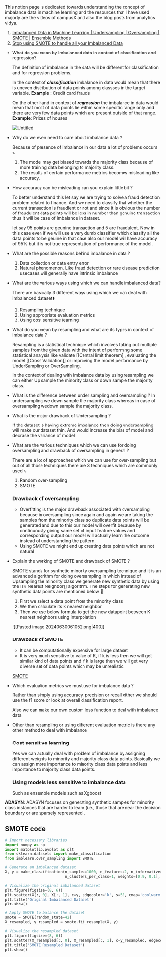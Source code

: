 This notion page is dedicated towards understanding the concept of imbalance data in machine learning and the resources that I have used majorly are the videos of campusX and also the blog posts from analytics vidya.

1. [Imbalanced Data in Machine Learning | Undersampling | Oversampling | SMOTE | Ensemble Methods](https://youtu.be/9h2vxsnX1Ms?si=7KeOCYGxRBEC1jqw)
2. [Stop using SMOTE to handle all your Imbalanced Data](https://towardsdatascience.com/stop-using-smote-to-handle-all-your-imbalanced-data-34403399d3be)




- What do you mean by Imbalanced data in context of classification and regression?
    
    The definition of imbalance in the data will be different for classification and for regression problems.
    
    In the context of _**classification**_ imbalance in data would mean that there is uneven distribution of data points among classses in the target variable. **Example** : Credit card frauds
    
    On the other hand in context of _**regression**_ the imbalance in data would mean that most of data points lie within some specific range only and there are very few data points which are present outside of that range. **Example**: Prices of houses
    
    ![Untitled](https://s3-us-west-2.amazonaws.com/secure.notion-static.com/df5b8267-8779-43d7-ae73-a3c4a620b3c2/Untitled.png)

- Why do we even need to care about imbalance data ?
    
    Because of presence of imbalance in our data a lot of problems occurs ⤵️
    
    1. The model may get biased towards the majority class because of more training data belonging to majority class.
    2. The results of certain performance metrics becomes misleading like accuracy.

- How accuracy can be misleading can you explain little bit ?
    
    To better understand this let say we are trying to solve a fraud detection problem related to finance. And we need to classify that whether the current transaction is fraudlent or not and since it is obvious the number of fraudulent data points will be less in number than genuine transaction thus it will be case of imbalance in dataset.
    
    let say 95 points are geunine transaction and 5 are fraudulent. Now in this case even if we will use a very dumb classifier which classify all the data points to be geuine in that case also our model will have accuracy of 95% but it is not true representation of performance of the model.

- What are the possible reasons behind imbalance in data ?
    
    1. Data collection or data entry error
    2. Natural phenomenon. Like fraud detection or rare disease prediction usecases will generally have intrinsic imbalance

- What are the various ways using which we can handle imbalanced data?
    
    There are basically 3 different ways using which we can deal with imbalanced dataset⬇️
    1. Resampling technique
    2. Using appropriate evaluation metrics
    3. Using cost sensitive learning 

- What do you mean by resampling and what are its types in context of imbalance data ?
    
    Resampling is a statistical technique which involves taking out multiple samples from the given data with the intent of performing some statistical analysis like validate [[Central limit theorem]], evaluating the model [[Cross Validation]] or improving the model performance by UnderSampling or OverSampling.
    
    In the context of dealing with imbalance data by using resampling we can either Up sample   the minority class or down sample the majority class.

- What is the difference between under sampling and oversampling ?
	In undersampling we down sample the majority class whereas in case of oversampling wedown sample the majority class.

- What is the major drawback of Undersampling ?
    
    If the dataset is having extreme imbalance then doing undersampling will make our dataset thin. And would increase the bias of model and decrase the variance of model
    
- What are the various techniques which we can use for doing oversampling and drawback of oversampling in general ?
    
    There are a lot of approaches which we can use for over-sampling but out of all those techniques there are 3 techniques which are commonly used ⤵️
    
    1. Random over-sampling
    2. SMOTE
    
    ### Drawback of oversampling
    
    - Overfitting is the major drawback associated with oversampling because in oversampling since again and again we are taking the samples from the minority class so duplicate data points will be generated and due to this our model will overfit because by continuously giving same set of input feature values and corresponding output our model will actually learn the outcome instead of understanding the pattern.
    - Using SMOTE we might end up creating data points which are not natural

- Explain the working of SMOTE and drawback of SMOTE ?
    
    SMOTE stands for synthetic minority oversampling technique and it is an advanced algorithm for doing oversampling in which instead of Upsampling the minority class we generate new synthetic data by using the [[K Nearest Neighbor]] algorithm. The steps for generating new synthetic data points are mentioned below 🔽
    
    1. First we select a data point from the minority class
    2. We then calculate its k nearest neighbor
    3. Then we use below formula to get the new datapoint between K nearest neighbors using Interpolation
    
    ![[Pasted image 20240630061052.png|400]]
    
    ### Drawback of SMOTE
    
    - It can be computationally expensive for large dataset
    - It is very much sensitive to value of K, if k is less then we will get similar kind of data points and if k is large then we will get very diverse set of data points which may be unrealistic
    
    [SMOTE](https://towardsdatascience.com/smote-fdce2f605729)
    
- Which evaluation metrics we must use for imbalance data ?
    
    Rather than simply using accuracy, precision or recall either we should use the f1 score or look at overall classification report.
    
    Also we can make our own custom loss function to deal with imbalance data
    
- Other than resampling or using different evaluation metric is there any other method to deal with imbalance
    
    ### Cost sensitive learning
    
    Yes we can actually deal with problem of imbalance by assigning different weights to minority  and majority class data points. Basically we can assign more importance to minority class data points and less importance to majority class data points.
    
    ### Using models less sensitive to imbalance data
    Such as ensemble models such as Xgboost

**ADASYN**: ADASYN focuses on generating synthetic samples for minority class instances that are harder to learn (i.e., those that are near the decision boundary or are sparsely represented).

## SMOTE code

``` python
# Import necessary libraries
import numpy as np
import matplotlib.pyplot as plt
from sklearn.datasets import make_classification
from imblearn.over_sampling import SMOTE

# Generate an imbalanced dataset
X, y = make_classification(n_samples=1000, n_features=2, n_informative=2, n_redundant=0,
                           n_clusters_per_class=1, weights=[0.9, 0.1], flip_y=0, random_state=42)

# Visualize the original imbalanced dataset
plt.figure(figsize=(8, 6))
plt.scatter(X[:, 0], X[:, 1], c=y, edgecolor='k', s=50, cmap='coolwarm')
plt.title('Original Imbalanced Dataset')
plt.show()

# Apply SMOTE to balance the dataset
smote = SMOTE(random_state=42)
X_resampled, y_resampled = smote.fit_resample(X, y)

# Visualize the resampled dataset
plt.figure(figsize=(8, 6))
plt.scatter(X_resampled[:, 0], X_resampled[:, 1], c=y_resampled, edgecolor='k', s=50, cmap='coolwarm')
plt.title('SMOTE Resampled Dataset')
plt.show()
```
